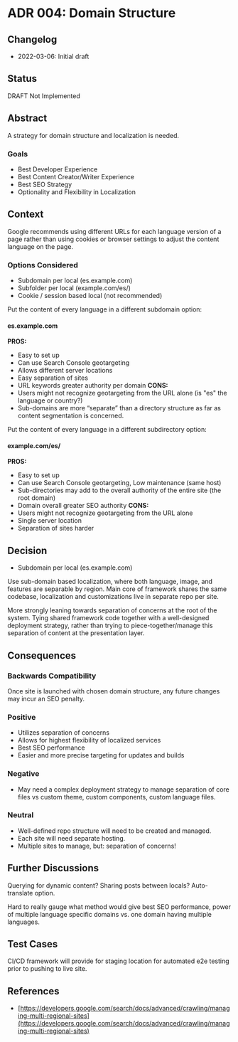 # ADR 004: Domain Structure

## Changelog
* 2022-03-06: Initial draft

## Status
DRAFT Not Implemented

## Abstract
A strategy for domain structure and localization is needed.

### Goals
* Best Developer Experience
* Best Content Creator/Writer Experience
* Best SEO Strategy
* Optionality and Flexibility in Localization

## Context
Google recommends using different URLs for each language version of a page rather than using cookies or browser settings to adjust the content language on the page.

### Options Considered
* Subdomain per local (es.example.com)
* Subfolder per local (example.com/es/)
* Cookie / session based local (not recommended)

Put the content of every language in a different subdomain option:
#### es.example.com
**PROS:** 
* Easy to set up
* Can use Search Console geotargeting
* Allows different server locations
* Easy separation of sites
* URL keywords greater authority per domain
**CONS:**
* Users might not recognize geotargeting from the URL alone (is "es" the language or country?)
* Sub-domains are more “separate” than a directory structure as far as content segmentation is concerned.

Put the content of every language in a different subdirectory option:
#### example.com/es/
**PROS:** 
* Easy to set up
* Can use Search Console geotargeting, Low maintenance (same host)
* Sub-directories may add to the overall authority of the entire site (the root domain)
* Domain overall greater SEO authority
**CONS:**
* Users might not recognize geotargeting from the URL alone
* Single server location
* Separation of sites harder

## Decision 
* Subdomain per local (es.example.com)

Use sub-domain based localization, where both language, image, and features are separable by region. Main core of framework shares the same codebase, localization and customizations live in separate repo per site.

More strongly leaning towards separation of concerns at the root of the system. Tying shared framework code together with a well-designed deployment strategy, rather than trying to piece-together/manage this separation of content at the presentation layer.

## Consequences

### Backwards Compatibility
Once site is launched with chosen domain structure, any future changes may incur an SEO penalty. 

### Positive
* Utilizes separation of concerns
* Allows for highest flexibility of localized services
* Best SEO performance
* Easier and more precise targeting for updates and builds

### Negative
* May need a complex deployment strategy to manage separation of core files vs custom theme, custom components, custom language files.

### Neutral
* Well-defined repo structure will need to be created and managed.
* Each site will need separate hosting.
* Multiple sites to manage, but: separation of concerns!

## Further Discussions
Querying for dynamic content? Sharing posts between locals? Auto-translate option.

Hard to really gauge what method would give best SEO performance, power of multiple language specific domains vs. one domain having multiple languages. 

## Test Cases
CI/CD framework will provide for staging location for automated e2e testing prior to pushing to live site.

## References
* [https://developers.google.com/search/docs/advanced/crawling/managing-multi-regional-sites](https://developers.google.com/search/docs/advanced/crawling/managing-multi-regional-sites)